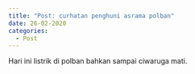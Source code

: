 ```yaml
---
title: "Post: curhatan penghuni asrama polban"
date: 26-02-2020
categories:
  - Post
---
```


Hari ini listrik di polban bahkan sampai ciwaruga mati.

